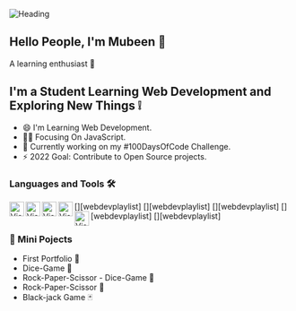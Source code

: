 ![Heading](https://user-images.githubusercontent.com/81980180/145706125-42081db9-b1e6-4050-818a-5ba0cdc46dfa.png)

##

## Hello People, I'm Mubeen 👋

A learning enthusiast 🎯

## I'm a Student Learning Web Development and Exploring New Things ❕

- 😄 I'm Learning Web Development.
- 👨‍💻 Focusing On JavaScript.
- 🧐 Currently working on my #100DaysOfCode Challenge.
- ⚡ 2022 Goal: Contribute to Open Source projects.

### Languages and Tools 🛠

[<img align="left" alt="Visual Studio Code" width="26px" src="![html-5](https://user-images.githubusercontent.com/81980180/145706123-c9577153-5a68-456d-8923-d8134f3ba68e.png)" />][webdevplaylist]
[<img align="left" alt="Visual Studio Code" width="26px" src="![css3](https://user-images.githubusercontent.com/81980180/145707965-e2fe1dbd-6a57-49f4-80a1-d14d7a5f3f09.png)" />][webdevplaylist]
[<img align="left" alt="Visual Studio Code" width="26px" src="![bootstrap](https://user-images.githubusercontent.com/81980180/145706130-e7750a93-b03e-44ab-97d4-0395c0afb225.png)" />][webdevplaylist]
[<img align="left" alt="Visual Studio Code" width="26px" src="![vscode](https://user-images.githubusercontent.com/81980180/145706127-082ac9d3-2393-44d7-9909-be519c5f16f6.png)" />][webdevplaylist]
[<img align="left" alt="Visual Studio Code" width="26px" src="![github](https://user-images.githubusercontent.com/81980180/145706126-e042bc71-a5c9-44f6-8e75-4218462491e5.png)" />][webdevplaylist]

### 🚧 Mini Pojects

- First Portfolio 📄
- Dice-Game 🎲
- Rock-Paper-Scissor - Dice-Game 🎲
- Rock-Paper-Scissor 💯
- Black-jack Game 🃏
